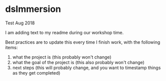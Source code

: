 # dsImmersion
Test Aug 2018

I am adding text to my readme during our workshop time.  

Best practices are to update this every time I finish work, with the following items:
1) what the project is (this probably won't change)
2) what the goal of the project is (this also probably won't change)
3) next steps (this will probably change, and you want to timestamp things as they get completed)